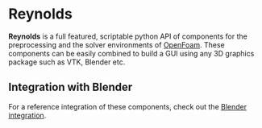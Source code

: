 Reynolds
========

**Reynolds** is a full featured, scriptable python API of components for the
preprocessing and the solver environments of
[OpenFoam](http://www.openfoam.com). These components can be easily combined
to build a GUI using any 3D graphics package such as VTK, Blender etc.

Integration with Blender
---

For a reference integration of these components, check out the [Blender
integration](https://github.com/dmsurti/reynolds-blenderi).
